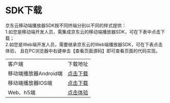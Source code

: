 # SDK下载

京东云移动端播放器SDK按不同终端分别以不同的样式提供：   
1.如您是移动端开发人员，需集成京东云的移动端播放器SDK，可在下表中点击下载；   
2.如您是Web端开发人员，需要继承京东云的Web端播放器SDK，可在下表点击体验， 且在PC浏览器中右键单击【查看页面源码】即可查看页面的代码实现。

<table>
<tr>
    <td>客户端</td>
    <td>下载地址</td>
</tr>
<tr>
    <td>移动端播放器Android端</td>
    <td><a href="https://zhanghao274.s3.cn-north-1.jdcloud-oss.com/android-sdk-v1.0.0-2019-11-19.zip">点击下载</a><br/> </td>
</tr>
<tr>
    <td>移动端播放器IOS端</td>
    <td><a href="https://zhanghao274.s3.cn-north-1.jdcloud-oss.com/iOS-sdk-v1.0.0-2019-11-19.zip">点击下载</a><br/> </td>
</tr>
<tr>
    <td>Web、h5端</td>
    <td><a href="https://j.jdcloud.com/video/player/1.0.0/index.html">点击体验</a><br/> </td>
</tr>                
</table>
